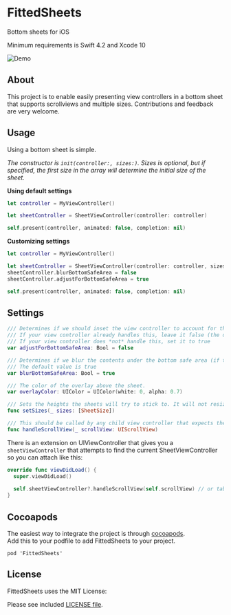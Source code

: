 # FittedSheets
Bottom sheets for iOS

Minimum requirements is Swift 4.2 and Xcode 10

![Demo](https://raw.githubusercontent.com/gordontucker/FittedSheets/master/fullDemo.gif)  

## About
This project is to enable easily presenting view controllers in a bottom sheet that supports scrollviews and multiple sizes. Contributions and feedback are very welcome.  

## Usage
Using a bottom sheet is simple. 

_The constructor is `init(controller:, sizes:)`. Sizes is optional, but if specified, the first size in the array will determine the initial size of the sheet._  

**Using default settings**  

```swift
let controller = MyViewController()

let sheetController = SheetViewController(controller: controller)

self.present(controller, animated: false, completion: nil)
```

**Customizing settings**  

```swift
let controller = MyViewController()

let sheetController = SheetViewController(controller: controller, sizes: [.fixed(100), .fixed(200), .halfScreen, .fullScreen])
sheetController.blurBottomSafeArea = false
sheetController.adjustForBottomSafeArea = true

self.present(controller, animated: false, completion: nil)
```

## Settings

```swift
/// Determines if we should inset the view controller to account for the bottom safe area.
/// If your view controller already handles this, leave it false (the default)
/// If your view controller does *not* handle this, set it to true
var adjustForBottomSafeArea: Bool = false
```

```swift
/// Determines if we blur the contents under the bottom safe area (if there is a safe area)
/// The default value is true
var blurBottomSafeArea: Bool = true
```

```swift
/// The color of the overlay above the sheet.
var overlayColor: UIColor = UIColor(white: 0, alpha: 0.7)
```

```swift
/// Sets the heights the sheets will try to stick to. It will not resize the current size, but will affect all future resizing of the sheet.
func setSizes(_ sizes: [SheetSize])
```

```swift
/// This should be called by any child view controller that expects the sheet to use be able to expand/collapse when the scroll view is at the top.
func handleScrollView(_ scrollView: UIScrollView)
```

There is an extension on UIViewController that gives you a `sheetViewController` that attempts to find the current SheetViewController so you can attach like this:

```swift
override func viewDidLoad() {
  super.viewDidLoad()
  
  self.sheetViewController?.handleScrollView(self.scrollView) // or tableView/collectionView/etc
}
```

## Cocoapods
The easiest way to integrate the project is through [cocoapods](http://cocoapods.org/).  
Add this to your podfile to add FittedSheets to your project.  

```
pod 'FittedSheets'
```

## License
FittedSheets uses the MIT License:

Please see included [LICENSE file](https://raw.githubusercontent.com/gordontucker/FittedSheets/master/LICENSE).
